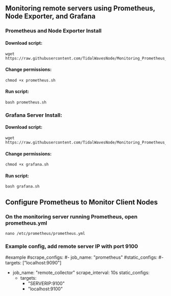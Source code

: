 ## Monitoring remote servers using Prometheus, Node Exporter, and Grafana

### Prometheus and Node Exporter Install

#### Download script:
    wget https://raw.githubusercontent.com/TidalWavesNode/Monitoring_Prometheus_Grafana/main/prometheus.sh

#### Change permissions:
    chmod +x prometheus.sh

#### Run script:
    bash prometheus.sh

### Grafana Server Install:

#### Download script:
    wget https://raw.githubusercontent.com/TidalWavesNode/Monitoring_Prometheus_Grafana/main/grafana.sh

#### Change permissions:

    chmod +x grafana.sh

#### Run script:
    bash grafana.sh

## Configure Prometheus to Monitor Client Nodes

### On the monitoring server running Prometheus, open prometheus.yml

    nano /etc/prometheus/prometheus.yml

### Example config, add remote server IP with port 9100

#example
#scrape_configs:
  #- job_name: "prometheus"
    #static_configs:
      #- targets: ["localhost:9090"]

  - job_name: "remote_collector"
    scrape_interval: 10s
    static_configs:
      - targets:
        - "SERVERIP:9100"
        - "localhost:9100"
